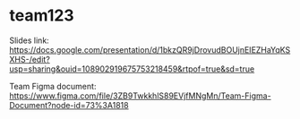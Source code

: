 # team123

Slides link: https://docs.google.com/presentation/d/1bkzQR9jDrovudBOUjnEIEZHaYqKSXHS-/edit?usp=sharing&ouid=108902919675753218459&rtpof=true&sd=true

Team Figma document: https://www.figma.com/file/3ZB9TwkkhlS89EVjfMNgMn/Team-Figma-Document?node-id=73%3A1818
